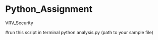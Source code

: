 # Python_Assignment
VRV_Security

#run this script in terminal
python analysis.py (path to your sample file)
